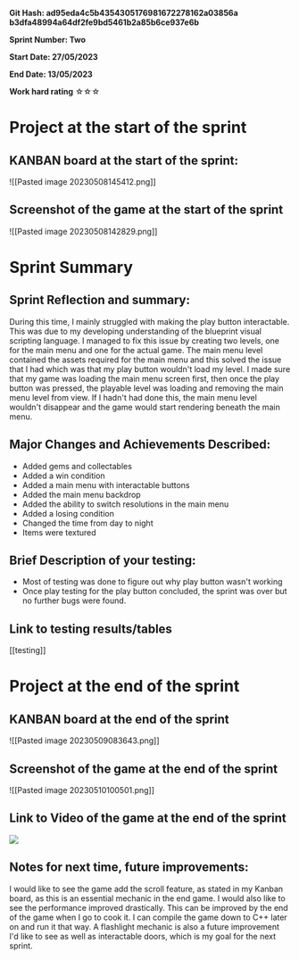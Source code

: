 **Git Hash: ad95eda4c5b4354305176981672278162a03856a
			   b3dfa48994a64df2fe9bd5461b2a85b6ce937e6b**

**Sprint Number: Two**

**Start Date: 27/05/2023**

**End Date: 13/05/2023**

**Work hard rating** ☆☆☆

# Project at the start of the sprint

## **KANBAN board at the start of the sprint:**
![[Pasted image 20230508145412.png]]

## **Screenshot of the game at the start of the sprint**
![[Pasted image 20230508142829.png]]

# Sprint Summary

## **Sprint Reflection and summary:**
During this time, I mainly struggled with making the play button interactable. This was due to my developing understanding of the blueprint visual scripting language. I managed to fix this issue by creating two levels, one for the main menu and one for the actual game. The main menu level contained the assets required for the main menu and this solved the issue that I had which was that my play button wouldn't load my level. I made sure that my game was loading the main menu screen first, then once the play button was pressed, the playable level was loading and removing the main menu level from view. If I hadn't had done this, the main menu level wouldn't disappear and the game would start rendering beneath the main menu.
## **Major Changes and Achievements Described:**
- Added gems and collectables
- Added a win condition
- Added a main menu with interactable buttons
- Added the main menu backdrop
- Added the ability to switch resolutions in the main menu
- Added a losing condition
- Changed the time from day to night
- Items were textured

## **Brief Description of your testing:**
- Most of testing was done to figure out why play button wasn't working
- Once play testing for the play button concluded, the sprint was over but no further bugs were found.
## **Link to testing results/tables**
[[testing]]
# Project at the end of the sprint

## **KANBAN board at the end of the sprint**
![[Pasted image 20230509083643.png]]

## **Screenshot of the game at the end of the sprint**
![[Pasted image 20230510100501.png]]

## Link to **Video of the game at the end of the sprint**
![](https://youtu.be/da1jKHO4z7Y)
## **Notes for next time, future improvements:**
I would like to see the game add the scroll feature, as stated in my Kanban board, as this is an essential mechanic in the end game. I would also like to see the performance improved drastically. This can be improved by the end of the game when I go to cook it. I can compile the game down to C++ later on and run it that way. A flashlight mechanic is also a future improvement I'd like to see as well as interactable doors, which is my goal for the next sprint.